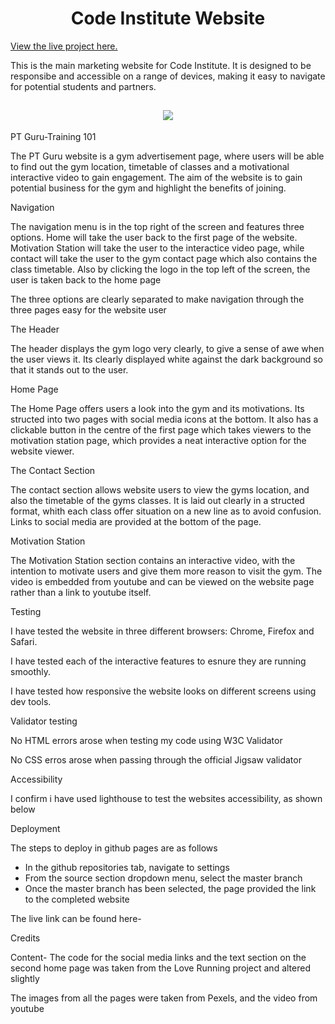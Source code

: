 <h1 align="center">Code Institute Website</h1>

[View the live project here.](https://codeinstitute.net)

This is the main marketing website for Code Institute. It is designed to be responsibe and accessible on a range of devices, making it easy to navigate for potential students and partners.

<h2 align="center"><img src="https://i.ibb.co/TYvTXz1/Example-CI.png"></h2>

PT Guru-Training 101

The PT Guru website is a gym advertisement page, where users will be able to find out the gym location, timetable of classes and a motivational interactive video to gain engagement. The aim of the website is to gain potential business for the gym and highlight the benefits of joining.

Navigation

The navigation menu is in the top right of the screen and features three options. Home will take the user back to the first page of the website. Motivation Station will take the user to the interactice video page, while contact will take the user to the gym contact page which also contains the class timetable. Also by clicking the logo in the top left of the screen, the user is taken back to the home page

The three options are clearly separated to make navigation through the three pages easy for the website user

The Header 

The header displays the gym logo very clearly, to give a sense of awe when the user views it. Its clearly displayed white against the dark background so that it stands out to the user.

Home Page

The Home Page offers users a look into the gym and its motivations. Its structed into two pages with social media icons at the bottom. It also has a clickable button in the centre of the first page which takes viewers to the motivation station page, which provides a neat interactive option for the website viewer.

The Contact Section

The contact section allows website users to view the gyms location, and also the timetable of the gyms classes. It is laid out clearly in a structed format, whith each class offer situation on a new line as to avoid confusion. Links to social media are provided at the bottom of the page.

Motivation Station

The Motivation Station section contains an interactive video, with the intention to motivate users and give them more reason to visit the gym. The video is embedded from youtube and can be viewed on the website page rather than a link to youtube itself.

Testing

I have tested the website in three different browsers: Chrome, Firefox and Safari.

I have tested each of the interactive features to esnure they are running smoothly.

I have tested how responsive the website looks on different screens using dev tools.

Validator testing

No HTML errors arose when testing my code using W3C Validator

No CSS erros arose when passing through the official Jigsaw validator

Accessibility

I confirm i have used lighthouse to test the websites accessibility, as shown below

Deployment

The steps to deploy in github pages are as follows

- In the github repositories tab, navigate to settings
- From the source section dropdown menu, select the master branch
- Once the master branch has been selected, the page provided the link to the completed website

The live link can be found here- 

Credits

Content- The code for the social media links and the text section on the second home page was taken from the Love Running project and altered slightly

The images from all the pages were taken from Pexels, and the video from youtube
